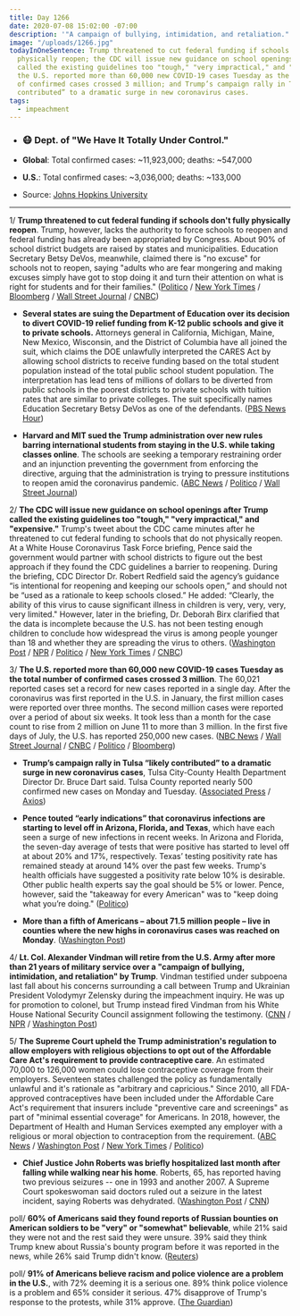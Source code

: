 ```yaml
---
title: Day 1266
date: 2020-07-08 15:02:00 -07:00
description: '"A campaign of bullying, intimidation, and retaliation."'
image: "/uploads/1266.jpg"
todayInOneSentence: Trump threatened to cut federal funding if schools don't fully
  physically reopen; the CDC will issue new guidance on school openings after Trump
  called the existing guidelines too "tough," "very impractical," and "expensive";
  the U.S. reported more than 60,000 new COVID-19 cases Tuesday as the total number
  of confirmed cases crossed 3 million; and Trump’s campaign rally in Tulsa “likely
  contributed” to a dramatic surge in new coronavirus cases.
tags:
  - impeachment
---
```


* ### 😷 Dept. of "We Have It Totally Under Control."

* **Global**: Total confirmed cases: \~11,923,000; deaths: \~547,000

* **U.S.**: Total confirmed cases: \~3,036,000; deaths: \~133,000

* Source: [Johns Hopkins University](https://coronavirus.jhu.edu/map.html)

---

1/ **Trump threatened to cut federal funding if schools don't fully physically reopen**. Trump, however, lacks the authority to force schools to reopen and federal funding has already been appropriated by Congress. About 90% of school district budgets are raised by states and municipalities. Education Secretary Betsy DeVos, meanwhile, claimed there is "no excuse" for schools not to reopen, saying "adults who are fear mongering and making excuses simply have got to stop doing it and turn their attention on what is right for students and for their families." ([Politico](https://www.politico.com/news/2020/07/08/trump-schools-reopening-federal-funding-352311) / [New York Times](https://www.nytimes.com/2020/07/08/us/politics/trump-schools-reopening.html) / [Bloomberg](https://www.bloomberg.com/news/articles/2020-07-08/trump-officials-push-for-full-reopening-setting-stage-for-fight?sref=MIBMEEoj) / [Wall Street Journal](https://www.wsj.com/articles/trump-criticizes-cdc-guidelines-for-schools-reopening-11594225571?mod=hp_lead_pos7) / [CNBC](https://www.cnbc.com/2020/07/08/coronavirus-trump-threatens-to-cut-school-funding-slams-cdc-reopening-guidelines.html))

* **Several states are suing the Department of Education over its decision to divert COVID-19 relief funding from K-12 public schools and give it to private schools.** Attorneys general in California, Michigan, Maine, New Mexico, Wisconsin, and the District of Columbia have all joined the suit, which claims the DOE unlawfully interpreted the CARES Act by allowing school districts to receive funding based on the total student population instead of the total public school student population. The interpretation has lead tens of millions of dollars to be diverted from public schools in the poorest districts to private schools with tuition rates that are similar to private colleges. The suit specifically names Education Secretary Betsy DeVos as one of the defendants. ([PBS News Hour](https://www.pbs.org/newshour/education/states-sue-u-s-department-over-virus-relief-funds-for-schools))

* **Harvard and MIT sued the Trump administration over new rules barring international students from staying in the U.S. while taking classes online**. The schools are seeking a temporary restraining order and an injunction preventing the government from enforcing the directive, arguing that the administration is trying to pressure institutions to reopen amid the coronavirus pandemic. ([ABC News](https://abcnews.go.com/Politics/harvard-mit-sue-trump-administration-international-student-visas/story?id=71637154) / [Politico](https://www.politico.com/news/2020/07/08/harvard-mit-visa-rule-international-students-352448) / [Wall Street Journal](https://www.wsj.com/articles/harvard-mit-sue-trump-administration-over-international-student-policy-11594214579?mod=hp_lead_pos4))

2/ **The CDC will issue new guidance on school openings after Trump called the existing guidelines too "tough," "very impractical," and "expensive."** Trump's tweet about the CDC came minutes after he threatened to cut federal funding to schools that do not physically reopen. At a White House Coronavirus Task Force briefing, Pence said the government would partner with school districts to figure out the best approach if they found the CDC guidelines a barrier to reopening. During the briefing, CDC Director Dr. Robert Redfield said the agency’s guidance “is intentional for reopening and keeping our schools open,” and should not be “used as a rationale to keep schools closed.” He added: “Clearly, the ability of this virus to cause significant illness in children is very, very, very, very limited." However, later in the briefing, Dr. Deborah Birx clarified that the data is incomplete because the U.S. has not been testing enough children to conclude how widespread the virus is among people younger than 18 and whether they are spreading the virus to others. ([Washington Post](https://www.washingtonpost.com/politics/trump-administration-officials-downplay-guidance-from-health-experts-as-they-push-to-reopen-schools/2020/07/08/236a6c5e-c13b-11ea-b178-bb7b05b94af1_story.html) / [NPR](https://www.npr.org/2020/07/08/888898194/trump-blasts-expensive-cdc-guidelines-for-reopening-schools) / [Politico](https://www.politico.com/news/2020/07/08/trump-white-house-reopening-schools-352236) / [New York Times](https://www.nytimes.com/2020/07/08/world/coronavirus-updates.html#link-5d360a96) / [CNBC](https://www.cnbc.com/2020/07/08/cdc-director-says-theres-no-data-children-drive-coronavirus-spread-but-the-us-isnt-testing-many-kids.html))

3/ **The U.S. reported more than 60,000 new COVID-19 cases Tuesday as the total number of confirmed cases crossed 3 million**. The 60,021 reported cases set a record for new cases reported in a single day. After the coronavirus was first reported in the U.S. in January, the first million cases were reported over three months. The second million cases were reported over a period of about six weeks. It took less than a month for the case count to rise from 2 million on June 11 to more than 3 million. In the first five days of July, the U.S. has reported 250,000 new cases. ([NBC News](https://www.nbcnews.com/news/us-news/u-s-has-seen-more-3-million-coronavirus-cases-n1233129) / [Wall Street Journal](https://www.wsj.com/articles/new-coronavirus-cases-hit-daily-record-in-u-s-with-60-000-11594198110?mod=hp_lead_pos6) / [CNBC](https://www.cnbc.com/2020/07/08/us-reports-record-single-day-spike-of-60000-new-coronavirus-cases.html) / [Politico](https://www.politico.com/news/2020/07/08/us-coronavirus-cases-pass-3-million-352578) / [Bloomberg](https://www.bloomberg.com/news/articles/2020-07-07/brazil-president-infected-u-s-starts-who-exit-virus-update?srnd=premium&sref=MIBMEEoj))

* **Trump’s campaign rally in Tulsa “likely contributed” to a dramatic surge in new coronavirus cases**, Tulsa City-County Health Department Director Dr. Bruce Dart said. Tulsa County reported nearly 500 confirmed new cases on Monday and Tuesday. ([Associated Press](https://apnews.com/ad96548245e186382225818d8dc416eb) / [Axios](https://www.axios.com/tulsa-trump-rally-coronavirus-bdbd82e6-7e2f-41a0-bb62-183862af68aa.html))

* **Pence touted “early indications” that coronavirus infections are starting to level off in Arizona, Florida, and Texas**, which have each seen a surge of new infections in recent weeks. In Arizona and Florida, the seven-day average of tests that were positive has started to level off at about 20% and 17%, respectively. Texas’ testing positivity rate has remained steady at around 14% over the past few weeks. Trump's health officials have suggested a positivity rate below 10% is desirable. Other public health experts say the goal should be 5% or lower. Pence, however, said the "takeaway for every American" was to "keep doing what you’re doing." ([Politico](https://www.politico.com/news/2020/07/08/pence-coronavirus-progress-352928))

* **More than a fifth of Americans – about 71.5 million people – live in counties where the new highs in coronavirus cases was reached on Monday**. ([Washington Post](https://www.washingtonpost.com/politics/2020/07/08/more-than-fifth-americans-live-counties-with-new-highs-coronavirus-cases/))

4/ **Lt. Col. Alexander Vindman will retire from the U.S. Army after more than 21 years of military service over a "campaign of bullying, intimidation, and retaliation" by Trump**. Vindman testified under subpoena last fall about his concerns surrounding a call between Trump and Ukrainian President Volodymyr Zelensky during the impeachment inquiry. He was up for promotion to colonel, but Trump instead fired Vindman from his White House National Security Council assignment following the testimony. ([CNN](https://www.cnn.com/2020/07/08/politics/vindman-retiring-alleged-white-house-retaliation/index.html) / [NPR](https://www.npr.org/2020/07/08/888933684/lt-col-vindman-witness-in-trump-impeachment-is-retiring-from-military) / [Washington Post](https://www.washingtonpost.com/national-security/lt-col-alexander-vindman-retires-citing-campaign-of-bullying-intimidation-and-retaliation-by-trump/2020/07/08/934bc6ba-c12e-11ea-864a-0dd31b9d6917_story.html))

5/ **The Supreme Court upheld the Trump administration's regulation to allow employers with religious objections to opt out of the Affordable Care Act's requirement to provide contraceptive care**. An estimated 70,000 to 126,000 women could lose contraceptive coverage from their employers. Seventeen states challenged the policy as fundamentally unlawful and it's rationale as "arbitrary and capricious." Since 2010, all FDA-approved contraceptives have been included under the Affordable Care Act's requirement that insurers include "preventive care and screenings" as part of "minimal essential coverage" for Americans. In 2018, however, the Department of Health and Human Services exempted any employer with a religious or moral objection to contraception from the requirement. ([ABC News](https://abcnews.go.com/Politics/scotus-rules-religious-groups-exempt-obamacare-mandate-contraception/story?id=71254754) / [Washington Post](https://www.washingtonpost.com/politics/courts_law/supreme-court-obamacare-birth-control-mandate/2020/07/08/0b38a352-c123-11ea-b4f6-cb39cd8940fb_story.html) / [New York Times](https://www.nytimes.com/2020/07/08/us/supreme-court-birth-control-obamacare.html) / [Politico](https://www.politico.com/news/2020/07/08/supreme-court-upholds-trumps-limits-on-birth-control-coverage-352385))

* **Chief Justice John Roberts was briefly hospitalized last month after falling while walking near his home**. Roberts, 65, has reported having two previous seizures -- one in 1993 and another 2007. A Supreme Court spokeswoman said doctors ruled out a seizure in the latest incident, saying Roberts was dehydrated. ([Washington Post](https://www.washingtonpost.com/politics/courts_law/john-roberts-hospitalized-supreme-court/2020/07/07/6bc230ae-c0a0-11ea-b4f6-cb39cd8940fb_story.html) / [CNN](https://www.cnn.com/2020/07/07/politics/john-roberts-hospitalized-after-fall-in-june/index.html))

poll/ **60% of Americans said they found reports of Russian bounties on American soldiers to be "very" or "somewhat" believable**, while 21% said they were not and the rest said they were unsure. 39% said they think Trump knew about Russia's bounty program before it was reported in the news, while 26% said Trump didn't know. ([Reuters](https://uk.reuters.com/article/uk-usa-election-poll/most-americans-believe-russia-targeted-u-s-soldiers-want-sanctions-in-response-reuters-ipsos-poll-idUKKBN2491FE?utm_source=reddit.com))

poll/ **91% of Americans believe racism and police violence are a problem in the U.S.**, with 72% deeming it is a serious one. 89% think police violence is a problem and 65% consider it serious. 47% disapprove of Trump's response to the protests, while 31% approve. ([The Guardian](https://www.theguardian.com/us-news/2020/jul/08/americans-racism-police-brutality-problems-poll))